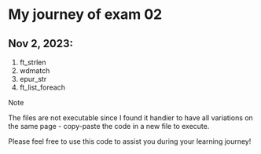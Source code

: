 # My journey of exam 02
## Nov 2, 2023:
1. ft_strlen
2. wdmatch
3. epur_str
4. ft_list_foreach


> [!NOTE]
> The files are not executable since I found it handier to have all variations on the same page - copy-paste the code in a new file to execute.

Please feel free to use this code to assist you during your learning journey!